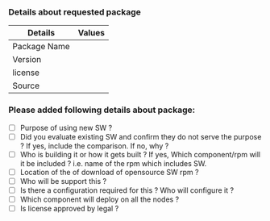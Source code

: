 ### Details about requested package

Details | Values
------ | ------
Package Name  |  
Version | 
license |
Source  | 


### Please added following details about package:

* [ ] Purpose of using new SW ?
* [ ] Did you evaluate existing SW and confirm they do not serve the purpose ? If yes, include the comparison. If no, why ?
* [ ] Who is building it or how it gets built ? If yes, Which component/rpm will it be included ? i.e. name of the rpm which includes SW.
* [ ] Location of the of download of opensource SW rpm ?
* [ ] Who will be support this ?
* [ ] Is there a configuration required for this ? Who will configure it ?
* [ ] Which component will deploy on all the nodes ?
* [ ] Is license approved by legal ?
